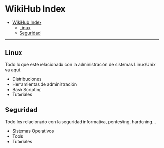# WikiHub Index

- [WikiHub Index](#wikihub-index)
  - [Linux](#linux)
  - [Seguridad](#seguridad)

---

## Linux

Todo lo que esté relacionado con la administración de sistemas Linux/Unix va aqui.

- Distribuciones
- Herramientas de administración
- Bash Scripting
- Tutoriales

## Seguridad

Todo los relacionado con la seguridad informatica, pentesting, hardening...

- Sistemas Operativos
- Tools
- Tutoriales
